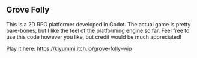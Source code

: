 ## Grove Folly
This is a 2D RPG platformer developed in Godot. The actual game is pretty bare-bones, but I like the feel of the platforming engine so far. Feel free to use this code however you like, but credit would be much appreciated!

Play it here: https://kiyummi.itch.io/grove-folly-wip
